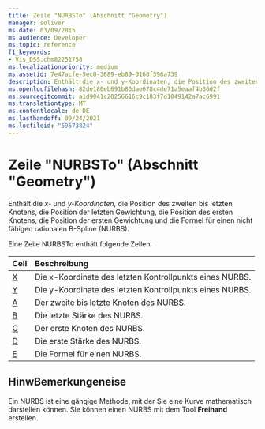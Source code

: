 ```yaml
---
title: Zeile "NURBSTo" (Abschnitt "Geometry")
manager: soliver
ms.date: 03/09/2015
ms.audience: Developer
ms.topic: reference
f1_keywords:
- Vis_DSS.chm82251758
ms.localizationpriority: medium
ms.assetid: 7e47acfe-5ec0-3689-eb89-0168f596a739
description: Enthält die x- und y-Koordinaten, die Position des zweiten bis letzten Knotens, die Position der letzten Gewichtung, die Position des ersten Knotens, die Position der ersten Gewichtung und die Formel für einen nicht fähigen rationalen B-Spline (NURBS).
ms.openlocfilehash: 82de180eb691b86dae678c4de71a5eaaf4b36d2f
ms.sourcegitcommit: a1d9041c20256616c9c183f7d1049142a7ac6991
ms.translationtype: MT
ms.contentlocale: de-DE
ms.lasthandoff: 09/24/2021
ms.locfileid: "59573824"
---
```

# <a name="nurbsto-row-geometry-section"></a>Zeile "NURBSTo" (Abschnitt "Geometry")

Enthält die  *x-*  und  *y-Koordinaten,*  die Position des zweiten bis letzten Knotens, die Position der letzten Gewichtung, die Position des ersten Knotens, die Position der ersten Gewichtung und die Formel für einen nicht fähigen rationalen B-Spline (NURBS). 
  
Eine Zeile NURBSTo enthält folgende Zellen.
  
|**Cell**|**Beschreibung**|
|:-----|:-----|
|[X](x-cell-geometry-section.md) <br/> |Die  x-Koordinate des letzten Kontrollpunkts eines NURBS.  <br/> |
|[Y](y-cell-geometry-section.md) <br/> |Die  y-Koordinate des letzten Kontrollpunkts eines NURBS.  <br/> |
|[A](a-cell-geometry-section.md) <br/> |Der zweite bis letzte Knoten des NURBS.  <br/> |
|[B](b-cell-geometry-section.md) <br/> |Die letzte Stärke des NURBS.  <br/> |
|[C](c-cell-geometry-section.md) <br/> |Der erste Knoten des NURBS.  <br/> |
|[D](d-cell-geometry-section.md) <br/> |Die erste Stärke des NURBS.  <br/> |
|[E](e-cell-geometry-section.md) <br/> |Die Formel für einen NURBS.  <br/> |
   
## <a name="remarks"></a>HinwBemerkungeneise

Ein NURBS ist eine gängige Methode, mit der Sie eine Kurve mathematisch darstellen können. Sie können einen NURBS mit dem Tool **Freihand** erstellen. 
  

